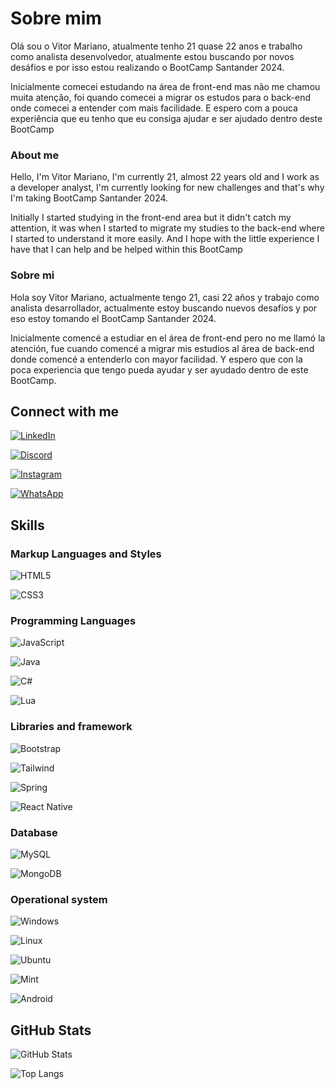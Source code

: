 # Sobre mim
Olá sou o Vitor Mariano, atualmente tenho 21 quase 22 anos e trabalho como analista desenvolvedor, atualmente estou buscando por novos desáfios e por isso estou realizando o BootCamp Santander 2024.

Inicialmente comecei estudando na área de front-end mas não me chamou muita atenção, foi quando comecei a migrar os estudos para o back-end onde comecei a entender com mais facilidade. E espero com a pouca experiência que eu tenho que eu consiga ajudar e ser ajudado dentro deste BootCamp
### About me
Hello, I'm Vitor Mariano, I'm currently 21, almost 22 years old and I work as a developer analyst, I'm currently looking for new challenges and that's why I'm taking BootCamp Santander 2024.

Initially I started studying in the front-end area but it didn't catch my attention, it was when I started to migrate my studies to the back-end where I started to understand it more easily. And I hope with the little experience I have that I can help and be helped within this BootCamp

### Sobre mi
Hola soy Vitor Mariano, actualmente tengo 21, casi 22 años y trabajo como analista desarrollador, actualmente estoy buscando nuevos desafíos y por eso estoy tomando el BootCamp Santander 2024.

Inicialmente comencé a estudiar en el área de front-end pero no me llamó la atención, fue cuando comencé a migrar mis estudios al área de back-end donde comencé a entenderlo con mayor facilidad. Y espero que con la poca experiencia que tengo pueda ayudar y ser ayudado dentro de este BootCamp.

## Connect with me
[![LinkedIn](https://img.shields.io/badge/LinkedIn-0077B5?style=for-the-badge&logo=linkedin&logoColor=white)](https://www.linkedin.com/in/vitor-mariano-461760187/) 

[![Discord](https://img.shields.io/badge/Discord-7289DA?style=for-the-badge&logo=discord&logoColor=white)](https://discord.com/channels/@vitao2196/)

[![Instagram](https://img.shields.io/badge/-Instagram-%23E4405F?style=for-the-badge&logo=instagram&logoColor=white)](https://www.instagram.com/vritum/)

[![WhatsApp](https://img.shields.io/badge/WhatsApp-25D366?style=for-the-badge&logo=whatsapp&logoColor=white)](https://wa.me/5511984361971)

## Skills

### Markup Languages ​​and Styles

![HTML5](https://img.shields.io/badge/HTML5-E34F26?style=for-the-badge&logo=html5&logoColor=white)

![CSS3](https://img.shields.io/badge/CSS3-1572B6?style=for-the-badge&logo=css3&logoColor=white)



### Programming Languages

![JavaScript](https://img.shields.io/badge/JavaScript-F7DF1E?style=for-the-badge&logo=javascript&logoColor=black)

![Java](https://img.shields.io/badge/java-%23ED8B00.svg?style=for-the-badge&logo=openjdk&logoColor=white)

![C#](https://img.shields.io/badge/C%23-239120?style=for-the-badge&logo=c-sharp&logoColor=white)

![Lua](https://img.shields.io/badge/Lua-2C2D72?style=for-the-badge&logo=lua&logoColor=white)

### Libraries and framework

![Bootstrap](https://img.shields.io/badge/-boostrap-0D1117?style=for-the-badge&logo=bootstrap&labelColor=0D1117)

![Tailwind](https://img.shields.io/badge/tailwindcss-%2338B2AC.svg?style=for-the-badge&logo=tailwind-css&logoColor=white)

![Spring](https://img.shields.io/badge/spring-%236DB33F.svg?style=for-the-badge&logo=spring&logoColor=white)

![React Native](https://img.shields.io/badge/React_Native-20232A?style=for-the-badge&logo=react&logoColor=61DAFB)

### Database

![MySQL](https://img.shields.io/badge/MySQL-00000F?style=for-the-badge&logo=mysql&logoColor=white)

![MongoDB](https://img.shields.io/badge/MongoDB-%234ea94b.svg?style=for-the-badge&logo=mongodb&logoColor=white)

### Operational system

![Windows](https://img.shields.io/badge/Windows-000?style=for-the-badge&logo=windows&logoColor=2CA5E0)

![Linux](https://img.shields.io/badge/Linux-000?style=for-the-badge&logo=linux&logoColor=FCC624)

![Ubuntu](https://img.shields.io/badge/Ubuntu-35495E?style=for-the-badge&logo=ubuntu&logoColor=2CA5E0)

![Mint](https://img.shields.io/badge/Linux%20Mint-87CF3E?style=for-the-badge&logo=Linux%20Mint&logoColor=white)

![Android](https://img.shields.io/badge/Android-3DDC84?style=for-the-badge&logo=android&logoColor=white)

## GitHub Stats
![GitHub Stats](https://github-readme-stats.vercel.app/api?username=VitorMariano-dev&theme=transparent&bg_color=000&border_color=30A3DC&show_icons=true&icon_color=30A3DC&title_color=E94D5F&text_color=FFF) 

![Top Langs](https://github-readme-stats-git-masterrstaa-rickstaa.vercel.app/api/top-langs/?username=VitorMariano-dev&layout=compact&bg_color=000&border_color=30A3DC&title_color=E94D5F&text_color=FFF)
